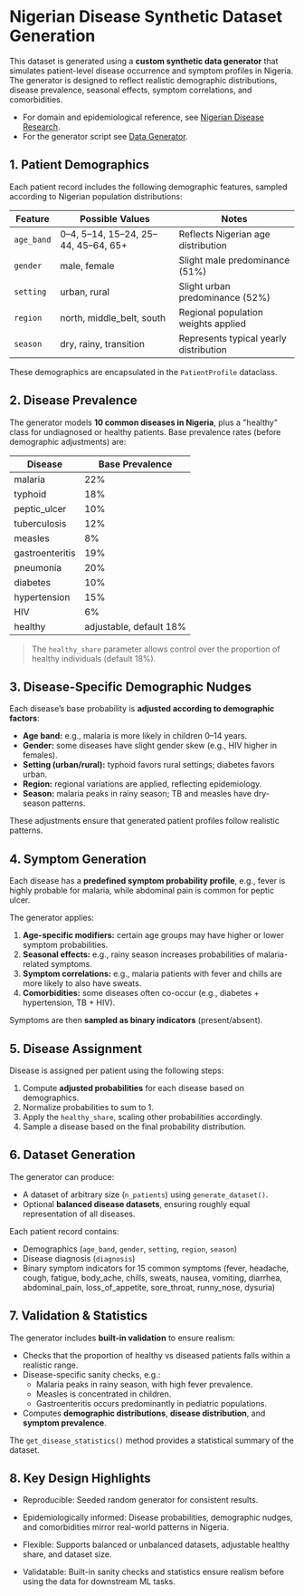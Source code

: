 # Nigerian Disease Synthetic Dataset Generation

This dataset is generated using a **custom synthetic data generator** that simulates patient-level disease occurrence and symptom profiles in Nigeria. The generator is designed to reflect realistic demographic distributions, disease prevalence, seasonal effects, symptom correlations, and comorbidities.

- For domain and epidemiological reference, see [Nigerian Disease Research](nigerian_disease_research.md).
- For the generator script see [Data Generator](src/data_generator.py).

## 1. Patient Demographics

Each patient record includes the following demographic features, sampled according to Nigerian population distributions:

| Feature      | Possible Values                          | Notes |
|--------------|-----------------------------------------|-------|
| `age_band`   | 0–4, 5–14, 15–24, 25–44, 45–64, 65+   | Reflects Nigerian age distribution |
| `gender`     | male, female                             | Slight male predominance (51%) |
| `setting`    | urban, rural                             | Slight urban predominance (52%) |
| `region`     | north, middle_belt, south               | Regional population weights applied |
| `season`     | dry, rainy, transition                   | Represents typical yearly distribution |

These demographics are encapsulated in the `PatientProfile` dataclass.

## 2. Disease Prevalence

The generator models **10 common diseases in Nigeria**, plus a "healthy" class for undiagnosed or healthy patients. Base prevalence rates (before demographic adjustments) are:

| Disease          | Base Prevalence |
|-----------------|----------------|
| malaria          | 22%            |
| typhoid          | 18%            |
| peptic_ulcer     | 10%            |
| tuberculosis     | 12%            |
| measles          | 8%             |
| gastroenteritis  | 19%            |
| pneumonia        | 20%            |
| diabetes         | 10%            |
| hypertension     | 15%            |
| HIV              | 6%             |
| healthy          | adjustable, default 18% |

> The `healthy_share` parameter allows control over the proportion of healthy individuals (default 18%).

## 3. Disease-Specific Demographic Nudges

Each disease’s base probability is **adjusted according to demographic factors**:

- **Age band:** e.g., malaria is more likely in children 0–14 years.  
- **Gender:** some diseases have slight gender skew (e.g., HIV higher in females).  
- **Setting (urban/rural):** typhoid favors rural settings; diabetes favors urban.  
- **Region:** regional variations are applied, reflecting epidemiology.  
- **Season:** malaria peaks in rainy season; TB and measles have dry-season patterns.  

These adjustments ensure that generated patient profiles follow realistic patterns.

## 4. Symptom Generation

Each disease has a **predefined symptom probability profile**, e.g., fever is highly probable for malaria, while abdominal pain is common for peptic ulcer.  

The generator applies:

1. **Age-specific modifiers:** certain age groups may have higher or lower symptom probabilities.  
2. **Seasonal effects:** e.g., rainy season increases probabilities of malaria-related symptoms.  
3. **Symptom correlations:** e.g., malaria patients with fever and chills are more likely to also have sweats.  
4. **Comorbidities:** some diseases often co-occur (e.g., diabetes + hypertension, TB + HIV).  

Symptoms are then **sampled as binary indicators** (present/absent).

## 5. Disease Assignment

Disease is assigned per patient using the following steps:

1. Compute **adjusted probabilities** for each disease based on demographics.  
2. Normalize probabilities to sum to 1.  
3. Apply the `healthy_share`, scaling other probabilities accordingly.  
4. Sample a disease based on the final probability distribution.  

## 6. Dataset Generation

The generator can produce:

- A dataset of arbitrary size (`n_patients`) using `generate_dataset()`.  
- Optional **balanced disease datasets**, ensuring roughly equal representation of all diseases.  

Each patient record contains:

- Demographics (`age_band`, `gender`, `setting`, `region`, `season`)  
- Disease diagnosis (`diagnosis`)  
- Binary symptom indicators for 15 common symptoms (fever, headache, cough, fatigue, body_ache, chills, sweats, nausea, vomiting, diarrhea, abdominal_pain, loss_of_appetite, sore_throat, runny_nose, dysuria)

## 7. Validation & Statistics

The generator includes **built-in validation** to ensure realism:

- Checks that the proportion of healthy vs diseased patients falls within a realistic range.  
- Disease-specific sanity checks, e.g.:  
  - Malaria peaks in rainy season, with high fever prevalence.  
  - Measles is concentrated in children.  
  - Gastroenteritis occurs predominantly in pediatric populations.  
- Computes **demographic distributions**, **disease distribution**, and **symptom prevalence**.  

The `get_disease_statistics()` method provides a statistical summary of the dataset.

## 8. Key Design Highlights

- Reproducible: Seeded random generator for consistent results.

- Epidemiologically informed: Disease probabilities, demographic nudges, and comorbidities mirror real-world patterns in Nigeria.

- Flexible: Supports balanced or unbalanced datasets, adjustable healthy share, and dataset size.

- Validatable: Built-in sanity checks and statistics ensure realism before using the data for downstream ML tasks.
